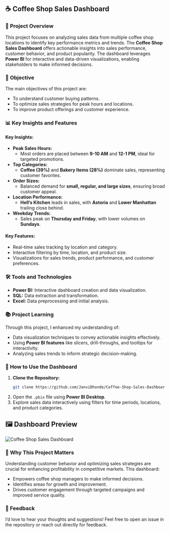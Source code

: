## ☕ **Coffee Shop Sales Dashboard**

### 📜 **Project Overview**  
This project focuses on analyzing sales data from multiple coffee shop locations to identify key performance metrics and trends. The **Coffee Shop Sales Dashboard** offers actionable insights into sales performance, customer behavior, and product popularity. The dashboard leverages **Power BI** for interactive and data-driven visualizations, enabling stakeholders to make informed decisions.  

### 🎯 **Objective**  
The main objectives of this project are:  
- To understand customer buying patterns.  
- To optimize sales strategies for peak hours and locations.  
- To improve product offerings and customer experience.  

### 📊 **Key Insights and Features**  

#### **Key Insights:**  
- **Peak Sales Hours:**  
  - Most orders are placed between **9-10 AM** and **12-1 PM**, ideal for targeted promotions.  
- **Top Categories:**  
  - **Coffee (39%)** and **Bakery Items (28%)** dominate sales, representing customer favorites.  
- **Order Sizes:**  
  - Balanced demand for **small, regular, and large sizes**, ensuring broad customer appeal.  
- **Location Performance:**  
  - **Hell’s Kitchen** leads in sales, with **Astoria** and **Lower Manhattan** trailing close behind.  
- **Weekday Trends:**  
  - Sales peak on **Thursday and Friday**, with lower volumes on **Sundays**.

#### **Key Features:**  
- Real-time sales tracking by location and category.  
- Interactive filtering by time, location, and product size.  
- Visualizations for sales trends, product performance, and customer preferences.  

### 🛠️ **Tools and Technologies**  
- **Power BI:** Interactive dashboard creation and data visualization.  
- **SQL:** Data extraction and transformation.  
- **Excel:** Data preprocessing and initial analysis.  

### 📚 **Project Learning**  
Through this project, I enhanced my understanding of:  
- Data visualization techniques to convey actionable insights effectively.  
- Using **Power BI features** like slicers, drill-throughs, and tooltips for interactivity.  
- Analyzing sales trends to inform strategic decision-making.  

### 📖 **How to Use the Dashboard**  
1. **Clone the Repository:**  
   ```bash  
   git clone https://github.com/JanviDhonde/Coffee-Shop-Sales-Dashboard.git  
   ```  
2. Open the `.pbix` file using **Power BI Desktop**.  
3. Explore sales data interactively using filters for time periods, locations, and product categories.  

## 🖼️ **Dashboard Preview**  
![Coffee Shop Sales Dashboard](https://github.com/JanviDhonde/Coffee-Shop-Sales-Dashboard/blob/main/Screenshot%202024-07-10%20104504.png)  

### 🌟 **Why This Project Matters**  
Understanding customer behavior and optimizing sales strategies are crucial for enhancing profitability in competitive markets. This dashboard:  
- Empowers coffee shop managers to make informed decisions.  
- Identifies areas for growth and improvement.  
- Drives customer engagement through targeted campaigns and improved service quality.  

### 💬 **Feedback**  
I’d love to hear your thoughts and suggestions! Feel free to open an issue in the repository or reach out directly for feedback.  
